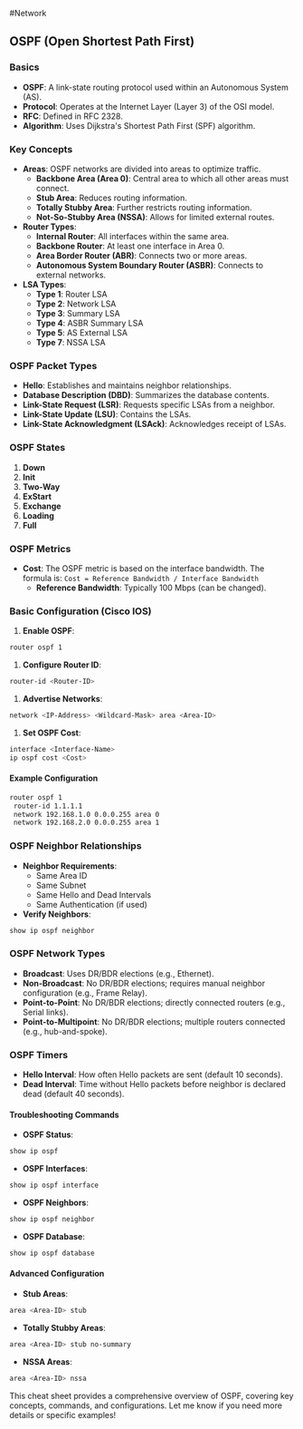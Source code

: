 #Network 
## OSPF (Open Shortest Path First)

### Basics
- **OSPF**: A link-state routing protocol used within an Autonomous System (AS).
- **Protocol**: Operates at the Internet Layer (Layer 3) of the OSI model.
- **RFC**: Defined in RFC 2328.
- **Algorithm**: Uses Dijkstra's Shortest Path First (SPF) algorithm.

### Key Concepts
- **Areas**: OSPF networks are divided into areas to optimize traffic.
  - **Backbone Area (Area 0)**: Central area to which all other areas must connect.
  - **Stub Area**: Reduces routing information.
  - **Totally Stubby Area**: Further restricts routing information.
  - **Not-So-Stubby Area (NSSA)**: Allows for limited external routes.
- **Router Types**:
  - **Internal Router**: All interfaces within the same area.
  - **Backbone Router**: At least one interface in Area 0.
  - **Area Border Router (ABR)**: Connects two or more areas.
  - **Autonomous System Boundary Router (ASBR)**: Connects to external networks.
- **LSA Types**:
  - **Type 1**: Router LSA
  - **Type 2**: Network LSA
  - **Type 3**: Summary LSA
  - **Type 4**: ASBR Summary LSA
  - **Type 5**: AS External LSA
  - **Type 7**: NSSA LSA

### OSPF Packet Types
- **Hello**: Establishes and maintains neighbor relationships.
- **Database Description (DBD)**: Summarizes the database contents.
- **Link-State Request (LSR)**: Requests specific LSAs from a neighbor.
- **Link-State Update (LSU)**: Contains the LSAs.
- **Link-State Acknowledgment (LSAck)**: Acknowledges receipt of LSAs.

### OSPF States
1. **Down**
2. **Init**
3. **Two-Way**
4. **ExStart**
5. **Exchange**
6. **Loading**
7. **Full**

### OSPF Metrics
- **Cost**: The OSPF metric is based on the interface bandwidth. The formula is:
  ``` Cost = Reference Bandwidth / Interface Bandwidth ```
  - **Reference Bandwidth**: Typically 100 Mbps (can be changed).

### Basic Configuration (Cisco IOS)
1. **Enable OSPF**:
```bash
router ospf 1
```
1. **Configure Router ID**:
```bash
router-id <Router-ID>
```
1. **Advertise Networks**:
```bash
network <IP-Address> <Wildcard-Mask> area <Area-ID>
```
1. **Set OSPF Cost**:
```bash
interface <Interface-Name>
ip ospf cost <Cost>
```

#### Example Configuration
```bash
router ospf 1
 router-id 1.1.1.1
 network 192.168.1.0 0.0.0.255 area 0
 network 192.168.2.0 0.0.0.255 area 1
```

### OSPF Neighbor Relationships
- **Neighbor Requirements**:
  - Same Area ID
  - Same Subnet
  - Same Hello and Dead Intervals
  - Same Authentication (if used)
- **Verify Neighbors**:
```bash
show ip ospf neighbor
```

### OSPF Network Types
- **Broadcast**: Uses DR/BDR elections (e.g., Ethernet).
- **Non-Broadcast**: No DR/BDR elections; requires manual neighbor configuration (e.g., Frame Relay).
- **Point-to-Point**: No DR/BDR elections; directly connected routers (e.g., Serial links).
- **Point-to-Multipoint**: No DR/BDR elections; multiple routers connected (e.g., hub-and-spoke).

### OSPF Timers
- **Hello Interval**: How often Hello packets are sent (default 10 seconds).
- **Dead Interval**: Time without Hello packets before neighbor is declared dead (default 40 seconds).

#### Troubleshooting Commands
- **OSPF Status**:
```bash
show ip ospf
```
- **OSPF Interfaces**:
```bash
show ip ospf interface
```
- **OSPF Neighbors**:
```bash
show ip ospf neighbor
```
- **OSPF Database**:
```bash
show ip ospf database
```

#### Advanced Configuration
- **Stub Areas**:
```bash
area <Area-ID> stub
```
- **Totally Stubby Areas**:
```bash
area <Area-ID> stub no-summary
```
- **NSSA Areas**:
```bash
area <Area-ID> nssa
```

This cheat sheet provides a comprehensive overview of OSPF, covering key concepts, commands, and configurations. Let me know if you need more details or specific examples!